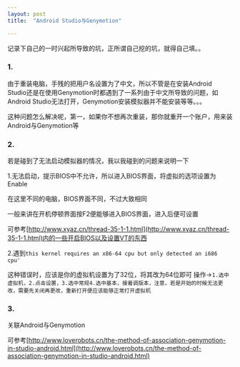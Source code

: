 ```yaml
---
layout: post
title:  "Android Studio与Genymotion"

---
```


记录下自己的一时兴起所导致的坑，正所谓自己挖的坑，就得自己填。。

### 1.

由于重装电脑，手残的把用户名设置为了中文，所以不管是在安装Android Studio还是在使用Genymotion时都遇到了一系列由于中文所导致的问题，如Android Studio无法打开，Genymotion安装模拟器并不能安装等等。。。





这种问题怎么解决呢，第一，如果你不想再次重装，那你就重开一个账户，用来装Android与Genymotion等

### 2.

若是碰到了无法启动模拟器的情况，我以我碰到的问题来说明一下

1.无法启动，提示BIOS中不允许，所以进入BIOS界面，将虚拟的选项设置为Enable

在这里不同的电脑，BIOS界面不同，不过大致相同

一般来讲在开机停顿界面按F2便能够进入BIOS界面，进入后便可设置

可参考[http://www.xyaz.cn/thread-35-1-1.html](http://www.xyaz.cn/thread-35-1-1.html)内的一些开启BIOS以及设置VT的东西

2.遇到`this kernel requires an x86-64 cpu but only detected an i686 cpu'`

这种错误时，应该是你的虚拟机设置为了32位，将其改为64位即可
操作→`1.选中虚拟机，2.点击设置，3.选中常规4.选中基本，接着调版本，注意，若是开始的时候无法更改，需要先关闭再更改，重新打开便应该能够正常打开虚拟机`



### 3.

关联Android与Genymotion

可参考[http://www.loverobots.cn/the-method-of-association-genymotion-in-studio-android.html](http://www.loverobots.cn/the-method-of-association-genymotion-in-studio-android.html)









